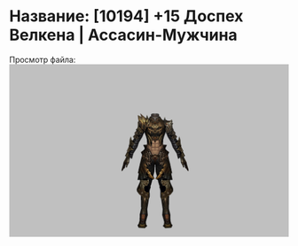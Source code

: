 # Название: [10194] +15 Доспех Велкена | Ассасин-Мужчина

Просмотр файла:
![p060021.png](p060021.png)